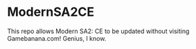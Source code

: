 # ModernSA2CE
This repo allows Modern SA2: CE to be updated without visiting Gamebanana.com! Genius, I know. 
